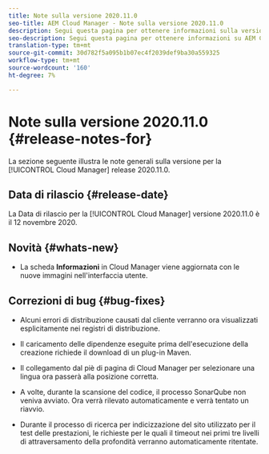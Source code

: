 ```yaml
---
title: Note sulla versione 2020.11.0
seo-title: AEM Cloud Manager - Note sulla versione 2020.11.0
description: Segui questa pagina per ottenere informazioni sulla versione 2020.11.0 di Cloud Manager
seo-description: Segui questa pagina per ottenere informazioni su AEM Cloud Manager Release 2020.11.0
translation-type: tm+mt
source-git-commit: 30d782f5a095b1b07ec4f2039def9ba30a559325
workflow-type: tm+mt
source-wordcount: '160'
ht-degree: 7%

---
```


# Note sulla versione 2020.11.0 {#release-notes-for}

La sezione seguente illustra le note generali sulla versione per la [!UICONTROL Cloud Manager] release 2020.11.0.

## Data di rilascio {#release-date}

La Data di rilascio per la [!UICONTROL Cloud Manager] versione 2020.11.0 è il 12 novembre 2020.

## Novità {#whats-new}

* La scheda **Informazioni** in Cloud Manager viene aggiornata con le nuove immagini nell&#39;interfaccia utente.

## Correzioni di bug {#bug-fixes}

* Alcuni errori di distribuzione causati dal cliente verranno ora visualizzati esplicitamente nei registri di distribuzione.

* Il caricamento delle dipendenze eseguite prima dell&#39;esecuzione della creazione richiede il download di un plug-in Maven.

* Il collegamento dal piè di pagina di Cloud Manager per selezionare una lingua ora passerà alla posizione corretta.

* A volte, durante la scansione del codice, il processo SonarQube non veniva avviato. Ora verrà rilevato automaticamente e verrà tentato un riavvio.

* Durante il processo di ricerca per indicizzazione del sito utilizzato per il test delle prestazioni, le richieste per le quali il timeout nei primi tre livelli di attraversamento della profondità verranno automaticamente ritentate.